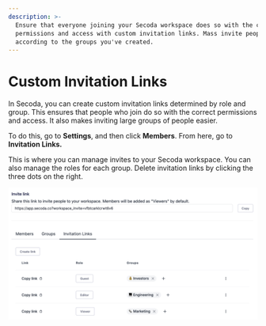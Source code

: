```yaml
---
description: >-
  Ensure that everyone joining your Secoda workspace does so with the correct
  permissions and access with custom invitation links. Mass invite people
  according to the groups you've created.
---
```


# Custom Invitation Links

In Secoda, you can create custom invitation links determined by role and group. This ensures that people who join do so with the correct permissions and access. It also makes inviting large groups of people easier.&#x20;

To do this, go to **Settings**, and then click **Members**. From here, go to **Invitation Links.**&#x20;

This is where you can manage invites to your Secoda workspace. You can also manage the roles for each group. Delete invitation links by clicking the three dots on the right.&#x20;

![](<../.gitbook/assets/Screen Shot 2022-04-08 at 12.59.16 PM.png>)
